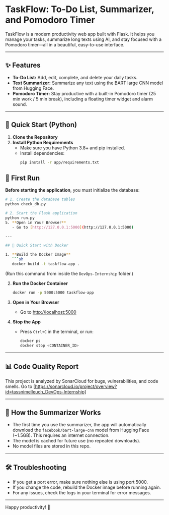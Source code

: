 # TaskFlow: To-Do List, Summarizer, and Pomodoro Timer

TaskFlow is a modern productivity web app built with Flask. It helps you manage your tasks, summarize long texts using AI, and stay focused with a Pomodoro timer—all in a beautiful, easy-to-use interface.

---

## ✨ Features
- **To-Do List:** Add, edit, complete, and delete your daily tasks.
- **Text Summarizer:** Summarize any text using the BART large CNN model from Hugging Face.
- **Pomodoro Timer:** Stay productive with a built-in Pomodoro timer (25 min work / 5 min break), including a floating timer widget and alarm sound.

---

## 🚀 Quick Start (Python)

1. **Clone the Repository**
2. **Install Python Requirements**
   - Make sure you have Python 3.8+ and pip installed.
   - Install dependencies:
     ```sh
     pip install -r app/requirements.txt
     ```
## 🚀 First Run

**Before starting the application**, you must initialize the database:

```bash
# 1. Create the database tables
python check_db.py

# 2. Start the Flask application
python run.py
5. **Open in Your Browser**
   - Go to [http://127.0.0.1:5000](http://127.0.0.1:5000)

---

## 🐳 Quick Start with Docker

1. **Build the Docker Image**
   ```sh
   docker build -t taskflow-app .
   ```
   (Run this command from inside the `DevOps-Internship` folder.)

2. **Run the Docker Container**
   ```sh
   docker run -p 5000:5000 taskflow-app
   ```

3. **Open in Your Browser**
   - Go to [http://localhost:5000](http://localhost:5000)

4. **Stop the App**
   - Press `Ctrl+C` in the terminal, or run:
     ```sh
     docker ps
     docker stop <CONTAINER_ID>
     ```

---

## 📊 Code Quality Report
This project is analyzed by SonarCloud for bugs, vulnerabilities, and code smells. Go to [https://sonarcloud.io/project/overview?id=tassnimelleuch_DevOps-Internship]

---

## 🤖 How the Summarizer Works
- The first time you use the summarizer, the app will automatically download the `facebook/bart-large-cnn` model from Hugging Face (~1.5GB). This requires an internet connection.
- The model is cached for future use (no repeated downloads).
- No model files are stored in this repo.

---

## 🛠️ Troubleshooting
- If you get a port error, make sure nothing else is using port 5000.
- If you change the code, rebuild the Docker image before running again.
- For any issues, check the logs in your terminal for error messages.

---

Happy productivity! 🎉 
